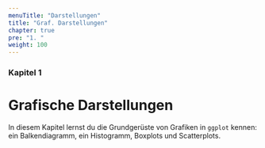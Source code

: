 ```yaml
---
menuTitle: "Darstellungen"
title: "Graf. Darstellungen"
chapter: true
pre: "1. "
weight: 100
---
```


### Kapitel 1

# Grafische Darstellungen

In diesem Kapitel lernst du die Grundgerüste von Grafiken in `ggplot` kennen: ein Balkendiagramm, ein Histogramm, Boxplots und Scatterplots. 

